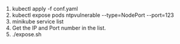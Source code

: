 1. kubectl apply -f conf.yaml
2. kubectl expose pods ntpvulnerable --type=NodePort --port=123
3. minikube service list
4. Get the IP and Port number in the list.
5. ./expose.sh <IP> <PORT>
